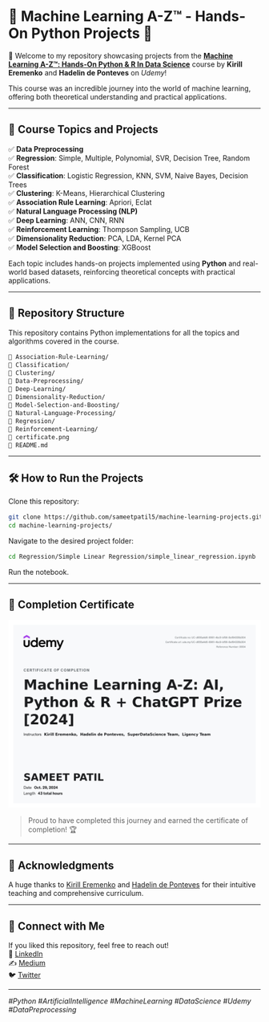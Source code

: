 # 🤖 Machine Learning A-Z™ - Hands-On Python Projects 🚀  

🌟 Welcome to my repository showcasing projects from the **[Machine Learning A-Z™: Hands-On Python & R In Data Science](https://www.udemy.com/course/machinelearning/)** course by **Kirill Eremenko** and **Hadelin de Ponteves** on _Udemy_!  

This course was an incredible journey into the world of machine learning, offering both theoretical understanding and practical applications.  

---

## 🎯 **Course Topics and Projects**  

✅ **Data Preprocessing**  
✅ **Regression**: Simple, Multiple, Polynomial, SVR, Decision Tree, Random Forest  
✅ **Classification**: Logistic Regression, KNN, SVM, Naive Bayes, Decision Trees  
✅ **Clustering**: K-Means, Hierarchical Clustering  
✅ **Association Rule Learning**: Apriori, Eclat  
✅ **Natural Language Processing (NLP)**  
✅ **Deep Learning**: ANN, CNN, RNN  
✅ **Reinforcement Learning**: Thompson Sampling, UCB  
✅ **Dimensionality Reduction**: PCA, LDA, Kernel PCA  
✅ **Model Selection and Boosting**: XGBoost  

Each topic includes hands-on projects implemented using **Python** and real-world based datasets, reinforcing theoretical concepts with practical applications.  

---

## 📂 **Repository Structure**  

This repository contains Python implementations for all the topics and algorithms covered in the course.  

```plaintext
📁 Association-Rule-Learning/
📁 Classification/
📁 Clustering/
📁 Data-Preprocessing/
📁 Deep-Learning/
📁 Dimensionality-Reduction/
📁 Model-Selection-and-Boosting/
📁 Natural-Language-Processing/
📁 Regression/
📁 Reinforcement-Learning/
📄 certificate.png
📄 README.md
```

---

## 🛠️ How to Run the Projects

Clone this repository:

```bash
git clone https://github.com/sameetpatil5/machine-learning-projects.git
cd machine-learning-projects/
```

Navigate to the desired project folder:

```bash
cd Regression/Simple Linear Regression/simple_linear_regression.ipynb
```

Run the notebook.

---

## 🎉 Completion Certificate

![Udemy Certificate](certificate.png)  
> Proud to have completed this journey and earned the certificate of completion! 🏆

---

## 🤝 Acknowledgments

A huge thanks to [Kirill Eremenko](https://www.linkedin.com/in/keremenko/) and [Hadelin de Ponteves](https://www.linkedin.com/in/hadelin-de-ponteves-hon-phd-1425ba5b/) for their intuitive teaching and comprehensive curriculum.

---

## 📢 **Connect with Me**

If you liked this repository, feel free to reach out!  
💼 [LinkedIn](https://www.linkedin.com/in/sameetpatil5/)  
✍️ [Medium](https://medium.com/@sameetpatil5)  
🐦 [Twitter](https://x.com/SAMEETPATIL5)  

---

_*#Python #ArtificialIntelligence #MachineLearning #DataScience #Udemy #DataPreprocessing*_
